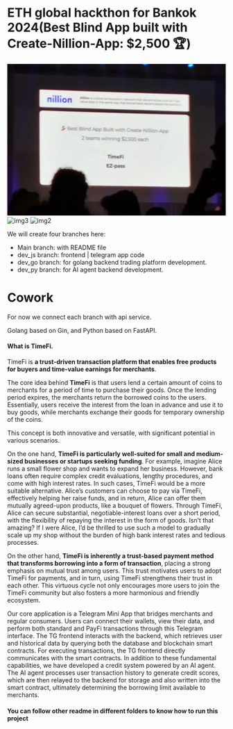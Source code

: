 # ETH global hackthon for Bankok 2024(Best Blind App built with Create-Nillion-App: $2,500 🏆)

![img1](assets/nillion2.jpg)
![img3](assets/team3.jpg)
![img2](assets/team1.jpg)

We will create four branches here:

+ Main branch: with README file
+ dev_js branch: frontend | telegram app code
+ dev_go branch: for golang backend trading platform development.
+ dev_py branch: for AI agent backend development.

# Cowork

For now we connect each branch with api service.

Golang based on Gin, and Python based on FastAPI.

#### What is TimeFi.

TimeFi is **a trust-driven transaction platform that enables free products for buyers and time-value earnings for merchants**.

The core idea behind **TimeFi** is that users lend a certain amount of coins to merchants for a period of time to purchase their goods. Once the lending period expires, the merchants return the borrowed coins to the users. Essentially, users receive the interest from the loan in advance and use it to buy goods, while merchants exchange their goods for temporary ownership of the coins.

This concept is both innovative and versatile, with significant potential in various scenarios.

On the one hand, **TimeFi is particularly well-suited for small and medium-sized businesses or startups seeking funding**. For example, imagine Alice runs a small flower shop and wants to expand her business. However, bank loans often require complex credit evaluations, lengthy procedures, and come with high interest rates. In such cases, TimeFi would be a more suitable alternative. Alice’s customers can choose to pay via TimeFi, effectively helping her raise funds, and in return, Alice can offer them mutually agreed-upon products, like a bouquet of flowers. Through TimeFi, Alice can secure substantial, negotiable-interest loans over a short period, with the flexibility of repaying the interest in the form of goods. Isn’t that amazing? If I were Alice, I’d be thrilled to use such a model to gradually scale up my shop without the burden of high bank interest rates and tedious processes.

On the other hand, **TimeFi is inherently a trust-based payment method that transforms borrowing into a form of transaction**, placing a strong emphasis on mutual trust among users. This trust motivates users to adopt TimeFi for payments, and in turn, using TimeFi strengthens their trust in each other. This virtuous cycle not only encourages more users to join the TimeFi community but also fosters a more harmonious and friendly ecosystem.

Our core application is a Telegram Mini App that bridges merchants and regular consumers. Users can connect their wallets, view their data, and perform both standard and PayFi transactions through this Telegram interface. The TG frontend interacts with the backend, which retrieves user and historical data by querying both the database and blockchain smart contracts. For executing transactions, the TG frontend directly communicates with the smart contracts. In addition to these fundamental capabilities, we have developed a credit system powered by an AI agent. The AI agent processes user transaction history to generate credit scores, which are then relayed to the backend for storage and also written into the smart contract, ultimately determining the borrowing limit available to merchants.

#### You can follow other readme in different folders to know how to run this project


